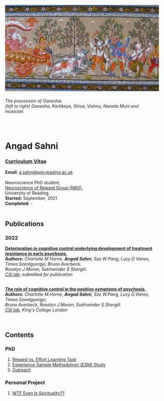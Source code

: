 <p align="center"> <img width="1500" src="imgs/intro.png" alt="ganesha"> </p>

  
###### *The procession of Ganesha.* <br> *(left to right) Ganesha, Kartikeya, Shiva, Vishnu, Narada Muni and musician.*  
<br>


# Angad Sahni 

### [Curriculum Vitae](pdfs/CV.pdf) 
**Email:** <a href= "mailto: a.sahni@pgr.reading.ac.uk">a.sahni@pgr.reading.ac.uk</a> 
<br><br>
Neuroscience PhD student,<br>
[Neuroscience of Reward Group (NRG)](https://www.nrg-lab.co.uk/),<br> 
University of Reading.<br>
**Started:** September, 2021 <br>
**Completed:** - 
<br>
<br>

  
## Publications

### 2022
**<u>Deterioration in cognitive control underlying development of treatment resistance in early psychosis.</u>** <br>
**Authors:** *Charlotte M Horne, <b>Angad Sahni</b>, Sze W Pang, Lucy D Vanes, Timea Szentgyorgyi, Bruno Averbeck, <br> 
Rosalyn J Moran, Sukhwinder S Shergill. <br>
[CSI lab](http://www.csilab.org/); submitted for publication*
<br>
<br>

**[<u>The role of cognitive control in the positive symptoms of psychosis.</u>](https://doi.org/10.1016/j.nicl.2022.103004)** <br>
**Authors:** *Charlotte M.Horne, <b>Angad Sahni</b>, Sze W.Pang, Lucy D.Vanes, Timea Szentgyorgyi, <br>
Bruno Averbeck, Rosalyn J.Moran, Sukhwinder S.Shergill. <br>
[CSI lab](http://www.csilab.org/), King's College London*

<br>  



## Contents 
### PhD

1. [Reward vs. Effort Learning Task](task.md) <br>
2. [Experience Sample Methodology (ESM) Study](esm1.md) <br>
3. [Outreach](outreach.md) <br>

### Personal Project

1. [WTF Even Is Spirituality??](personal/main.md) <br>


